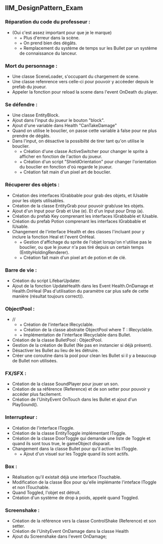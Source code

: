 ## IIM_DesignPattern_Exam


### Réparation du code du professeur :
+ (Oui c'est assez important pour que je le marque)
  + \+ Plus d'erreur dans la scène.
  + \+ On prend bien des dégâts.
  + \+ Remplacement du système de temps sur les Bullet par un système de connaissance du lanceur.


### Mort du personnage :
+ Une classe SceneLoader, s'occupant du chargement de scene.
+ Une classe refenrence vers celle-ci pour pouvoir y accéeder depuis le prefab du joueur.
+ Appeler la fonction pour reload la scene dans l'event OnDeath du player.


### Se défendre :
+ Une classe EntityBlock.
+ Ajout dans l'input du joueur le bouton "block".
+ Ajout d'une variable dans Health "CanTakeDamage"
+ Quand on utilise le bouclier, on passe cette variable à false pour ne plus prendre de dégâts.
+ Dans l'input, on désactive la possibilté de tirer tant qu'on utilise le bouclier.
  + \+ Création d'une classe ActiveSwitcher pour changer le sprite à afficher en fonction de l'action du joueur.
  + \+ Création d'un script "ShieldOrientation" pour changer l'orientation du bouclier en fonction d'où regarde le joueur.
  + \+ Création fait main d'un pixel art de bouclier.


### Récuperer des objets :
+ Création des interfaces IGrabbable pour grab des objets, et IUsable pour les objets utilisables.
+ Création de la classe EntityGrab pour pouvoir grab/use les objets.
+ Ajout d'un Input pour Grab et Use (e). Et d'un Input pour Drop (a).
+ Création du prefab Key comprenant les interfaces IGrabbable et IUsable.
+ Création du prefab Potion comprenant les interfaces IGrabbable et IUsable.
+ Changement de l'interface IHealth et des classes l'incluant pour y inclure la fonction Heal et l'event OnHeal.
  + \+ Gestion d'affichage du sprite de l'objet lorsqu'on n'utilise pas le bouclier, ou que le joueur n'a pas tiré depuis un certain temps (EntityHoldingRenderer).
  + \+ Création fait main d'un pixel art de potion et de clé.


### Barre de vie :
+ Création du script LifebarUpdater.
+ Ajout de la fonction UpdateHealth dans les Event Health.OnDamage et Health.OnHeal (Pas d'utilisation du paramètre car plus safe de cette manière (résultat toujours correct)).


### ObjectPool :
+ //
  + \+ Création de l'interface IRecyclable.
  + \+ Création de la classe abstraite ObjectPool<T> where T : IRecyclable.
  + \+ Implémentation de l'interface IRecyclable dans Bullet.
+ Création de la classe BulletPool : ObjectPool<Bullet>.
+ Gestion de la création de Bullet (Ne pas en instancier si déjà présent).
+ Désactiver les Bullet au lieu de les détruire.
+ Créer une coroutine dans la pool pour clean les Bullet si il y a beaucoup de Bullet non utilisées.

  
### FX/SFX :
+ Création de la classe SoundPlayer pour jouer un son.
+ Création de sa référence (Reference<SoundPlayer>) et de son setter pour pouvoir y accéder plus facilement.
+ Création de l'UnityEvent OnTouch dans les Bullet et ajout d'un PlaySound().

  
### Interrupteur :
+ Création de l'interface IToggle.
+ Création de la classe EntityToggle implémentant IToggle.
+ Création de la classe DoorToggle qui demande une liste de Toggle et quand ils sont tous true, le gameObject disparait.
+ Changement dans la classe Bullet pour qu'il active les IToggle.
  + \+ Ajout d'un visuel sur les Toggle quand ils sont actifs.

  
### Box :
+ Réalisation qu'il existait déjà une interface ITouchable.
+ Modification de la classe Box pour qu'elle implémante l'inteface IToggle et non ITouchable.
+ Quand Toggled, l'objet est détruit.
+ Création d'un système de drop à poids, appelé quand Toggled.

  
### Screenshake :
+ Création de la référence vers la classe ControlShake (Reference<ControlShake>) et son setter.
+ Création de l'UnityEvent OnDamage dans la classe Health
+ Ajout du Screenshake dans l'event OnDamage;
